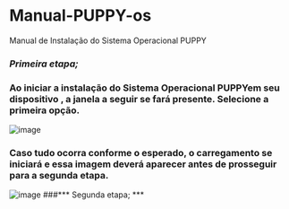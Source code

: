 # Manual-PUPPY-os
Manual de Instalação do Sistema Operacional PUPPY
### ***Primeira etapa;***
### Ao iniciar a instalação do Sistema Operacional PUPPYem seu dispositivo , a janela a seguir se fará presente. Selecione a primeira opção.
![image](https://github.com/GiovannaFP/Manual-PUPPY-os/assets/166856407/2aaae9f3-2f07-49e1-a387-86b42611c4d3)
### Caso tudo ocorra conforme o esperado, o carregamento se iniciará e essa imagem deverá aparecer antes de prosseguir para a segunda etapa.
![image](https://github.com/GiovannaFP/Manual-PUPPY-os/assets/166856407/b079ddb8-7f00-424f-991f-2bcb07ecc4a4)
###*** Segunda etapa; ***
